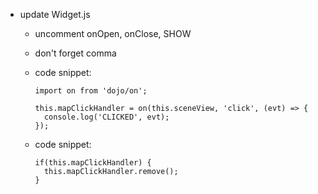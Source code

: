 * update Widget.js
  * uncomment onOpen, onClose, SHOW
  * don't forget comma
  * code snippet:

    ```
    import on from 'dojo/on';
    ```
    
    ```
    this.mapClickHandler = on(this.sceneView, 'click', (evt) => {
      console.log('CLICKED', evt);
    });
    ```
  * code snippet:
    ```
    if(this.mapClickHandler) {
      this.mapClickHandler.remove();
    }
    ```
